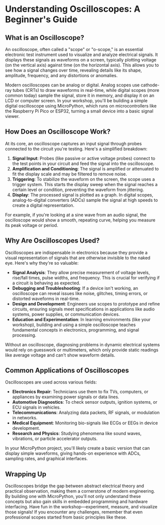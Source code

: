 # Understanding Oscilloscopes: A Beginner's Guide

## What is an Oscilloscope?

An oscilloscope, often called a "scope" or "o-scope," is an essential electronic test instrument used to visualize and analyze electrical signals. It displays these signals as waveforms on a screen, typically plotting voltage (on the vertical axis) against time (on the horizontal axis). This allows you to see how a signal changes over time, revealing details like its shape, amplitude, frequency, and any distortions or anomalies.

Modern oscilloscopes can be analog or digital. Analog scopes use cathode-ray tubes (CRTs) to draw waveforms in real-time, while digital scopes (more common today) sample the signal, store it in memory, and display it on an LCD or computer screen. In your workshop, you'll be building a simple digital oscilloscope using MicroPython, which runs on microcontrollers like the Raspberry Pi Pico or ESP32, turning a small device into a basic signal viewer.

## How Does an Oscilloscope Work?

At its core, an oscilloscope captures an input signal through probes connected to the circuit you're testing. Here's a simplified breakdown:

1. **Signal Input**: Probes (like passive or active voltage probes) connect to the test points in your circuit and feed the signal into the oscilloscope.
2. **Amplification and Conditioning**: The signal is amplified or attenuated to fit the display scale and may be filtered to remove noise.
3. **Triggering**: To stabilize the waveform on the screen, the scope uses a trigger system. This starts the display sweep when the signal reaches a certain level or condition, preventing the waveform from jittering.
4. **Display**: The processed signal is plotted as a graph. In digital scopes, analog-to-digital converters (ADCs) sample the signal at high speeds to create a digital representation.

For example, if you're looking at a sine wave from an audio signal, the oscilloscope would show a smooth, repeating curve, helping you measure its peak voltage or period.

## Why Are Oscilloscopes Used?

Oscilloscopes are indispensable in electronics because they provide a visual representation of signals that are otherwise invisible to the naked eye. Here's why they're so valuable:

- **Signal Analysis**: They allow precise measurement of voltage levels, rise/fall times, pulse widths, and frequency. This is crucial for verifying if a circuit is behaving as expected.
- **Debugging and Troubleshooting**: If a device isn't working, an oscilloscope can reveal issues like noise, glitches, timing errors, or distorted waveforms in real-time.
- **Design and Development**: Engineers use scopes to prototype and refine circuits, ensuring signals meet specifications in applications like audio systems, power supplies, or communication devices.
- **Education and Experimentation**: In learning environments (like your workshop), building and using a simple oscilloscope teaches fundamental concepts in electronics, programming, and signal processing.

Without an oscilloscope, diagnosing problems in dynamic electrical systems would rely on guesswork or multimeters, which only provide static readings like average voltage and can't show waveform details.

## Common Applications of Oscilloscopes

Oscilloscopes are used across various fields:

- **Electronics Repair**: Technicians use them to fix TVs, computers, or appliances by examining power signals or data lines.
- **Automotive Diagnostics**: To check sensor outputs, ignition systems, or ECU signals in vehicles.
- **Telecommunications**: Analyzing data packets, RF signals, or modulation in networks.
- **Medical Equipment**: Monitoring bio-signals like ECGs or EEGs in device development.
- **Research and Physics**: Studying phenomena like sound waves, vibrations, or particle accelerator outputs.

In your MicroPython project, you'll likely create a basic version that can display simple waveforms, giving hands-on experience with ADCs, sampling rates, and graphical interfaces.

## Wrapping Up

Oscilloscopes bridge the gap between abstract electrical theory and practical observation, making them a cornerstone of modern engineering. By building one with MicroPython, you'll not only understand these concepts but also gain skills in embedded programming and hardware interfacing. Have fun in the workshop—experiment, measure, and visualize those signals! If you encounter any challenges, remember that even professional scopes started from basic principles like these.
